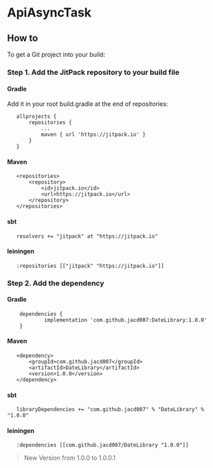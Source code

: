 # ApiAsyncTask

## How to

To get a Git project into your build:

### Step 1. Add the JitPack repository to your build file

 #### Gradle
  Add it in your root build.gradle at the end of repositories:
 ```
 	allprojects {
		repositories {
			...
			maven { url 'https://jitpack.io' }
		}
	}
 ```
 
 #### Maven
 ```
 	<repositories>
		<repository>
		    <id>jitpack.io</id>
		    <url>https://jitpack.io</url>
		</repository>
	</repositories>
 ```
 #### sbt
 
 ```
    resolvers += "jitpack" at "https://jitpack.io"
 ```
 
 #### leiningen
 
 ```
    :repositories [["jitpack" "https://jitpack.io"]]
 ``` 
 
### Step 2. Add the dependency

#### Gradle
```
 	dependencies {
	        implementation 'com.github.jacd007:DateLibrary:1.0.0'
	}
 ```
 
 #### Maven
 ```
 	<dependency>
	    <groupId>com.github.jacd007</groupId>
	    <artifactId>DateLibrary</artifactId>
	    <version>1.0.0</version>
	</dependency>
 ```
 #### sbt
 
 ```
    libraryDependencies += "com.github.jacd007" % "DateLibrary" % "1.0.0"	
 ```
 
 #### leiningen
 
 ```
    :dependencies [[com.github.jacd007/DateLibrary "1.0.0"]]	
 ``` 
 > New Version from 1.0.0 to 1.0.0.1
